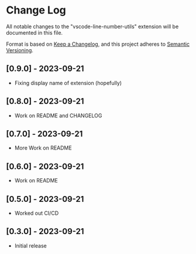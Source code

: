 # Change Log

All notable changes to the "vscode-line-number-utils" extension will be documented in this file.

Format is based on [Keep a Changelog](http://keepachangelog.com/), and this project adheres to [Semantic Versioning](https://semver.org/spec/v2.0.0.html).

## [0.9.0] - 2023-09-21

- Fixing display name of extension (hopefully)

## [0.8.0] - 2023-09-21

- Work on README and CHANGELOG

## [0.7.0] - 2023-09-21

- More Work on README

## [0.6.0] - 2023-09-21

- Work on README

## [0.5.0] - 2023-09-21

- Worked out CI/CD

## [0.3.0] - 2023-09-21

- Initial release
